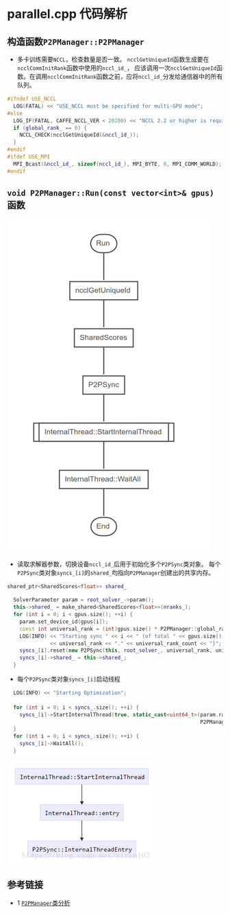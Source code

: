 # parallel.cpp 代码解析

## 构造函数`P2PManager::P2PManager`
* 多卡训练需要`NCCL`，检查数量是否一致。
  `ncclGetUniqueId`函数生成要在`ncclCommInitRank`函数中使用的`nccl_id_`，
  应该调用一次`ncclGetUniqueId`函数。在调用`ncclCommInitRank`函数之前，应将`nccl_id_`分发给通信器中的所有队列。
```c++
#ifndef USE_NCCL
  LOG(FATAL) << "USE_NCCL must be specified for multi-GPU mode";
#else
  LOG_IF(FATAL, CAFFE_NCCL_VER < 20200) << "NCCL 2.2 or higher is required";
  if (global_rank_ == 0) {
    NCCL_CHECK(ncclGetUniqueId(&nccl_id_));
  }
#endif
#ifdef USE_MPI
  MPI_Bcast(&nccl_id_, sizeof(nccl_id_), MPI_BYTE, 0, MPI_COMM_WORLD);
#endif
```

## `void P2PManager::Run(const vector<int>& gpus)`函数
![](../../docs/tutorial/src/caffe/P2PManagerRun.png)
* 读取求解器参数，切换设备`nccl_id_`后用于初始化多个`P2PSync`类对象。
  每个`P2PSync`类对象`syncs_[i]`的`shared_`均指向`P2PManager`创建出的共享内存。
```c++
shared_ptr<SharedScores<float>> shared_
```
```c++
  SolverParameter param = root_solver_->param();
  this->shared_ = make_shared<SharedScores<float>>(nranks_);
  for (int i = 0; i < gpus.size(); ++i) {
    param.set_device_id(gpus[i]);
    const int universal_rank = (int)gpus.size() * P2PManager::global_rank() + i;
    LOG(INFO) << "Starting sync " << i << " (of total " << gpus.size() << "), {"
              << universal_rank << "." << universal_rank_count << "}";
    syncs_[i].reset(new P2PSync(this, root_solver_, universal_rank, universal_rank_count, param));
    syncs_[i]->shared_ = this->shared_;
  }
```
* 每个`P2PSync`类对象`syncs_[i]`启动线程
```c++
  LOG(INFO) << "Starting Optimization";

  for (int i = 0; i < syncs_.size(); ++i) {
    syncs_[i]->StartInternalThread(true, static_cast<uint64_t>(param.random_seed() +
                                                               P2PManager::global_rank()));
  }
  for (int i = 0; i < syncs_.size(); ++i) {
    syncs_[i]->WaitAll();
  }

```
![](../../docs/tutorial/src/caffe/P2PSync_InternalThreadEntry.png)

## 参考链接
* 1 [`P2PManager`类分析](https://blog.csdn.net/yiran103/article/details/81220278)